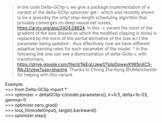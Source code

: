 > In the code Delta-GClip-c we give a package implementation of a *variant* of the delta-GClip optimizer get - which was recently shown to be a (possibly the only) step-length scheduling algorithm that provably converges on deep neural net losses, https://arxiv.org/abs/2404.08624. In this -c variant the norm of the gradient of the loss (based on which the modified clipping is done) is replaced by the norm of the partial derivative of the loss w.r.t the parameter being updated - thus effectively now we have different adaptive learning rates for each parameter of the model. * In the following link one can see a demonstration of delta-Gclip-c with transformers,
https://drive.google.com/file/d/1lkEgUJewOTpIpDoweyK985nXC5-RjkJ3/view?usp=sharing. Thanks to Chong Zhe Kang @UManchester for helping with this variant.

Example: <br/>
                >>> from Delta-GClip import * <br/>
                >>> optimizer = deltaGClip-c(model.parameters(), lr=0.5, delta=1e-03, gamma=1) <br/>
                >>> optimizer.zero_grad() <br/>
                >>> loss_fn(model(input), target).backward() <br/>
                >>> optimizer.step()<br/>

       


